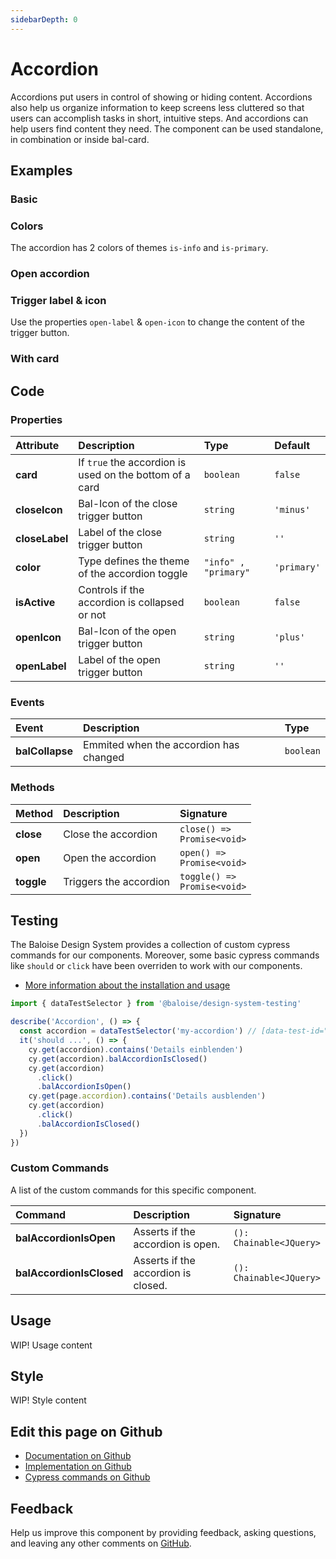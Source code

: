 ```yaml
---
sidebarDepth: 0
---
```


# Accordion


<!-- START: human documentation top -->

Accordions put users in control of showing or hiding content. Accordions also help us organize information to keep screens less cluttered so that users can accomplish tasks in short, intuitive steps. And accordions can help users find content they need. The component can be used standalone, in combination or inside bal-card.

<!-- END: human documentation top -->

<ClientOnly><docs-component-tabs></docs-component-tabs></ClientOnly>


## Examples

### Basic

<ClientOnly><docs-demo-bal-accordion-0></docs-demo-bal-accordion-0></ClientOnly>


### Colors

The accordion has 2 colors of themes `is-info` and `is-primary`.

<ClientOnly><docs-demo-bal-accordion-1></docs-demo-bal-accordion-1></ClientOnly>


### Open accordion

<ClientOnly><docs-demo-bal-accordion-2></docs-demo-bal-accordion-2></ClientOnly>


### Trigger label & icon

Use the properties `open-label` & `open-icon` to change the content of the trigger button.

<ClientOnly><docs-demo-bal-accordion-3></docs-demo-bal-accordion-3></ClientOnly>


### With card

<ClientOnly><docs-demo-bal-accordion-4></docs-demo-bal-accordion-4></ClientOnly>



## Code



### Properties


| Attribute      | Description                                             | Type                            | Default                |
| :------------- | :------------------------------------------------------ | :------------------------------ | :--------------------- |
| **card**       | If `true` the accordion is used on the bottom of a card | <code>boolean</code>            | <code>false</code>     |
| **closeIcon**  | Bal-Icon of the close trigger button                    | <code>string</code>             | <code>'minus'</code>   |
| **closeLabel** | Label of the close trigger button                       | <code>string</code>             | <code>''</code>        |
| **color**      | Type defines the theme of the accordion toggle          | <code>"info" , "primary"</code> | <code>'primary'</code> |
| **isActive**   | Controls if the accordion is collapsed or not           | <code>boolean</code>            | <code>false</code>     |
| **openIcon**   | Bal-Icon of the open trigger button                     | <code>string</code>             | <code>'plus'</code>    |
| **openLabel**  | Label of the open trigger button                        | <code>string</code>             | <code>''</code>        |

### Events


| Event           | Description                            | Type                 |
| :-------------- | :------------------------------------- | :------------------- |
| **balCollapse** | Emmited when the accordion has changed | <code>boolean</code> |

### Methods


| Method     | Description            | Signature                                          |
| :--------- | :--------------------- | :------------------------------------------------- |
| **close**  | Close the accordion    | <code>close() =&#62; Promise&#60;void&#62;</code>  |
| **open**   | Open the accordion     | <code>open() =&#62; Promise&#60;void&#62;</code>   |
| **toggle** | Triggers the accordion | <code>toggle() =&#62; Promise&#60;void&#62;</code> |

## Testing

The Baloise Design System provides a collection of custom cypress commands for our components. Moreover, some basic cypress commands like `should` or `click` have been overriden to work with our components.

- [More information about the installation and usage](/components/tooling/testing.html)

<!-- START: human documentation testing -->

```typescript
import { dataTestSelector } from '@baloise/design-system-testing'

describe('Accordion', () => {
  const accordion = dataTestSelector('my-accordion') // [data-test-id="my-accordion"]
  it('should ...', () => {
    cy.get(accordion).contains('Details einblenden')
    cy.get(accordion).balAccordionIsClosed()
    cy.get(accordion)
      .click()
      .balAccordionIsOpen()
    cy.get(page.accordion).contains('Details ausblenden')
    cy.get(accordion)
      .click()
      .balAccordionIsClosed()
  })
})
```

<!-- END: human documentation testing -->

### Custom Commands

A list of the custom commands for this specific component.

| Command                  | Description                         | Signature                                  |
| :----------------------- | :---------------------------------- | :----------------------------------------- |
| **balAccordionIsOpen**   | Asserts if the accordion is open.   | <code>(): Chainable&#60;JQuery&#62;</code> |
| **balAccordionIsClosed** | Asserts if the accordion is closed. | <code>(): Chainable&#60;JQuery&#62;</code> |

## Usage

<!-- START: human documentation usage -->

WIP! Usage content

<!-- END: human documentation usage -->

## Style

<!-- START: human documentation style -->

WIP! Style content

<!-- END: human documentation style -->



## Edit this page on Github

* [Documentation on Github](https://github.com/baloise/design-system/blob/master/docs/src/components/components/bal-accordion.md)
* [Implementation on Github](https://github.com/baloise/design-system/blob/master/packages/components/src/components/bal-accordion)
* [Cypress commands on Github](https://github.com/baloise/design-system/blob/master/packages/testing/src/commands)

## Feedback

Help us improve this component by providing feedback, asking questions, and leaving any other comments on [GitHub](https://github.com/baloise/design-system/issues/new).

